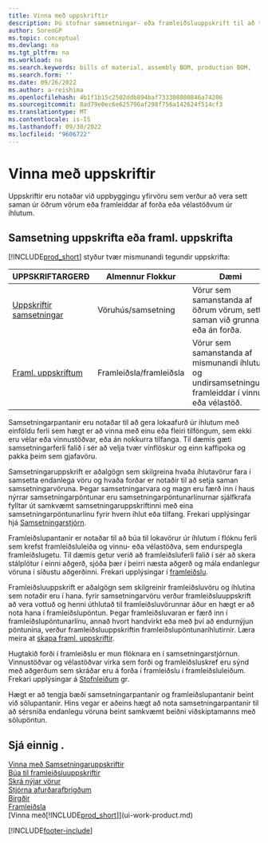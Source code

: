 ```yaml
---
title: Vinna með uppskriftir
description: Þú stofnar samsetningar- eða framleiðsluuppskrift til að tilgreina íhlutina eða tilföngin sem þarf til að setja saman vöruna sem samsetningaruppskriftin segir til um.
author: SorenGP
ms.topic: conceptual
ms.devlang: na
ms.tgt_pltfrm: na
ms.workload: na
ms.search.keywords: bills of material, assembly BOM, production BOM,
ms.search.form: ''
ms.date: 09/26/2022
ms.author: a-reishima
ms.openlocfilehash: 4b1f1b15c2502ddb894baf733308800846a74206
ms.sourcegitcommit: 8ad79e0ec6e625796af298f756a142624f514cf3
ms.translationtype: MT
ms.contentlocale: is-IS
ms.lasthandoff: 09/30/2022
ms.locfileid: "9606722"
---
```

# <a name="work-with-bills-of-material"></a>Vinna með uppskriftir

Uppskriftir eru notaðar við uppbyggingu yfirvöru sem verður að vera sett saman úr öðrum vörum eða framleiddar af forða eða vélastöðvum úr íhlutum.

## <a name="assembly-boms-or-production-boms"></a>Samsetning uppskrifta eða framl. uppskrifta

[!INCLUDE[prod_short](includes/prod_short.md)] styður tvær mismunandi tegundir uppskrifta:

| UPPSKRIFTARGERÐ | Almennur Flokkur | Dæmi |
| -------- | ---------------- | ------- |
| [Uppskriftir samsetningar](assembly-how-work-assembly-boms.md) | Vöruhús/samsetning | Vörur sem samanstanda af öðrum vörum, settar saman við grunna eða án forða. |
| [Framl. uppskriftum](production-how-to-create-production-boms.md) | Framleiðsla/framleiðsla | Vörur sem samanstanda af mismunandi íhlutum og undirsamsetningum, framleiddar í vinnu-eða vélastöð. |

Samsetningarpantanir eru notaðar til að gera lokaafurð úr íhlutum með einföldu ferli sem hægt er að vinna með einu eða fleiri tilföngum, sem ekki eru vélar eða vinnustöðvar, eða án nokkurra tilfanga. Til dæmis gæti samsetningarferli falið í sér að velja tvær vínflöskur og einn kaffipoka og pakka þeim sem gjafavöru.  

Samsetningaruppskrift er aðalgögn sem skilgreina hvaða íhlutavörur fara í samsetta endanlega vöru og hvaða forðar er notaðir til að setja saman samsetningarvöruna. Þegar samsetningarvara og magn eru færð inn í haus nýrrar samsetningarpöntunar eru samsetningarpöntunarlínurnar sjálfkrafa fylltar út samkvæmt samsetningaruppskriftinni með eina samsetningarpöntunarlínu fyrir hvern íhlut eða tilfang. Frekari upplýsingar hjá [Samsetningarstjórn](assembly-assemble-items.md).

Framleiðslupantanir er notaðar til að búa til lokavörur úr íhlutum í flóknu ferli sem krefst framleiðsluleiða og vinnu- eða vélastöðva, sem endurspegla framleiðslugetu. Til dæmis getur verið að framleiðsluferli falið í sér að skera stálplötur í einni aðgerð, sjóða þær í þeirri næsta aðgerð og mála endanlegur vöruna í síðustu aðgerðinni. Frekari upplýsingar í [framleiðslu](production-manage-manufacturing.md).

Framleiðsluuppskrift er aðalgögn sem skilgreinir framleiðsluvöru og íhlutina sem notaðir eru í hana. fyrir samsetningarvöru verður framleiðsluuppskrift að vera vottuð og henni úthlutað til framleiðsluvörunnar áður en hægt er að nota hana í framleiðslupöntun. Þegar framleiðsluvaran er færð inn í framleiðslupöntunarlínu, annað hvort handvirkt eða með því að endurnýjun pöntunina, verður framleiðsluuppskriftin framleiðslupöntunaríhlutirnir. Læra meira at [skapa framl. uppskriftir](production-how-to-create-production-boms.md).

Hugtakið forði í framleiðslu er mun flóknara en í samsetningarstjórnun. Vinnustöðvar og vélastöðvar virka sem forði og framleiðsluskref eru sýnd með aðgerðum sem skráðar eru á forða í framleiðslu í framleiðsluleiðum. Frekari upplýsingar á [Stofnleiðum](production-how-to-create-routings.md) gr.

Hægt er að tengja bæði samsetningarpantanir og framleiðslupantanir beint við sölupantanir. Hins vegar er aðeins hægt að nota samsetningarpantanir til að sérsníða endanlegu vöruna beint samkvæmt beiðni viðskiptamanns með sölupöntun.

## <a name="see-also"></a>Sjá einnig .

[Vinna með Samsetningaruppskriftir](assembly-how-work-assembly-boms.md)  
[Búa til framleiðsluuppskriftir](production-how-to-create-production-boms.md)  
[Skrá nýjar vörur](inventory-how-register-new-items.md)  
[Stjórna afurðarafbrigðum](inventory-item-variants.md)  
[Birgðir](inventory-manage-inventory.md)  
[Framleiðsla](production-manage-manufacturing.md)  
[Vinna með[!INCLUDE[prod_short](includes/prod_short.md)]](ui-work-product.md)  

[!INCLUDE[footer-include](includes/footer-banner.md)]
